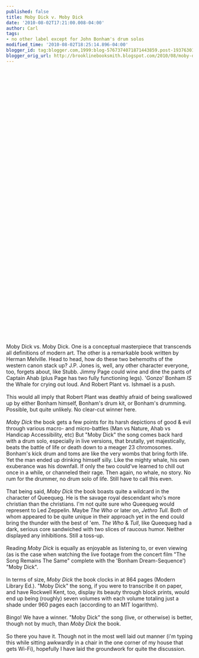 ```yaml
---
published: false
title: Moby Dick v. Moby Dick
date: '2010-08-02T17:21:00.008-04:00'
author: Carl
tags:
- no other label except for John Bonham's drum solos
modified_time: '2010-08-02T18:25:14.896-04:00'
blogger_id: tag:blogger.com,1999:blog-5767374071871443859.post-1937630132032599639
blogger_orig_url: http://brooklinebooksmith.blogspot.com/2010/08/moby-dick-v-moby-dick.html
---
```


<object width="425" height="344"><param name="movie" value="http://www.youtube.com/v/qY9Lbe2ClH4&amp;hl=en_US&amp;fs=1?color1=0x2b405b&amp;color2=0x6b8ab6"></param><param name="allowFullScreen" value="true"></param><param name="allowscriptaccess" value="always"></param><embed src="http://www.youtube.com/v/qY9Lbe2ClH4&amp;hl=en_US&amp;fs=1?color1=0x2b405b&amp;color2=0x6b8ab6" type="application/x-shockwave-flash" allowscriptaccess="always" allowfullscreen="true" width="425" height="344"></embed></object><br /><br /><object width="425" height="344"><param name="movie" value="http://www.youtube.com/v/37ZhhTDxao0&amp;hl=en_US&amp;fs=1?color1=0x2b405b&amp;color2=0x6b8ab6"></param><param name="allowFullScreen" value="true"></param><param name="allowscriptaccess" value="always"></param><embed src="http://www.youtube.com/v/37ZhhTDxao0&amp;hl=en_US&amp;fs=1?color1=0x2b405b&amp;color2=0x6b8ab6" type="application/x-shockwave-flash" allowscriptaccess="always" allowfullscreen="true" width="425" height="344"></embed></object><br /><br /><br />Moby Dick vs. Moby Dick. One is a conceptual masterpiece that transcends all definitions of modern art. The other is a remarkable book written by Herman Melville. Head to head, how do these two behemoths of the western canon stack up? J.P. Jones is, well, any other character everyone, too, forgets about, like Stubb. Jimmy Page could wine and dine the pants of Captain Ahab (plus Page has two fully functioning legs). 'Gonzo' Bonham <i>IS</i> the Whale for crying out loud. And Robert Plant vs. Ishmael is a push.<br /><br />This would all imply that Robert Plant was deathly afraid of being swallowed up by either Bonham himself, Bonham's drum kit, or Bonham's drumming. Possible, but quite unlikely. No clear-cut winner here.<br /><br /> <i>Moby Dick</i> the book gets a few points for its harsh depictions of good & evil through various macro- and micro-battles (Man vs Nature, Ahab vs Handicap Accessibility, etc) But "Moby Dick" the song comes back hard with a drum solo, especially in live versions, that brutally, yet majestically, beats the battle of life or death down to a meager 23 chromosomes. Bonham's kick drum and toms are like the very wombs that bring forth life. Yet the man ended up drinking himself silly. Like the mighty whale, his own exuberance was his downfall. If only the two could've learned to chill out once in a while, or channeled their rage. Then again, no whale, no story. No rum for the drummer, no drum solo of life. Still have to call this even.<br /><br />That being said, <i>Moby Dick</i> the book boasts quite a wildcard in the character of Queequeg. He is the savage royal descendant who's more christian than the christians. I'm not quite sure who Queequeg would represent to Led Zeppelin. Maybe <i>The Who</i> or later on, <i>Jethro Tull</i>. Both of whom appeared to be quite unique in their approach yet in the end could bring the thunder with the best of 'em. <i>The Who</i> & <i>Tull</i>, like Queequeg had a dark, serious core sandwiched with two slices of raucous humor. Neither displayed any inhibitions. Still a toss-up.<br /><br />Reading <i>Moby Dick</i> is equally as enjoyable as listening to, or even viewing (as is the case when watching the live footage from the concert film "The Song Remains The Same" complete with the 'Bonham Dream-Sequence') "Moby Dick".  <br /><br />In terms of size, <i>Moby Dick</i> the book clocks in at 864 pages (Modern Library Ed.).  "Moby Dick" the song, if you were to transcribe it on paper, and have Rockwell Kent, too, display its beauty through block prints, would end up being (roughly) seven volumes with each volume totaling just a shade under 960 pages each (according to an MIT logarithm). <br /><br />Bingo! We have a winner. "Moby Dick" the song (live, or otherwise) is better, though not by much, than <i>Moby Dick</i> the book.<br /><br />So there you have it. Though not in the most well laid out manner (i'm typing this while sitting awkwardly in a chair in the one corner of my house that gets Wi-Fi), hopefully I have laid the groundwork for quite the discussion.